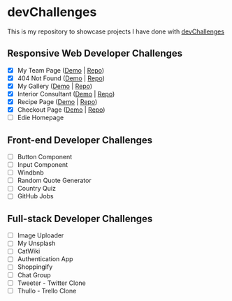 # devChallenges

This is my repository to showcase projects I have done with [devChallenges](https://devchallenges.io/)

## Responsive Web Developer Challenges
- [x] My Team Page ([Demo](https://awkcodergirl.github.io/devChallenges/myOfficePage/) | [Repo](https://github.com/awkcodergirl/devChallenges/tree/main/myOfficePage))
- [x] 404 Not Found ([Demo](https://awkcodergirl.github.io/devChallenges/404NotFound/) | [Repo](https://github.com/awkcodergirl/devChallenges/tree/main/404NotFound))
- [x] My Gallery ([Demo](https://awkcodergirl.github.io/devChallenges/My-Gallery/) | [Repo](https://github.com/awkcodergirl/devChallenges/tree/main/My-Gallery))
- [x] Interior Consultant ([Demo](https://awkcodergirl.github.io/devChallenges/Interior-Consultant/) | [Repo](https://github.com/awkcodergirl/devChallenges/tree/main/Interior-Consultant))
- [x] Recipe Page ([Demo](https://awkcodergirl.github.io/devChallenges/Recipe-Page/) | [Repo](https://github.com/awkcodergirl/devChallenges/tree/main/Recipe-Page))
- [x] Checkout Page ([Demo](https://awkcodergirl.github.io/devChallenges/Checkout-Page/) | [Repo](https://github.com/awkcodergirl/devChallenges/tree/main/Checkout-Page))
- [ ] Edie Homepage

## Front-end Developer Challenges
- [ ] Button Component
- [ ] Input Component
- [ ] Windbnb
- [ ] Random Quote Generator
- [ ] Country Quiz
- [ ] GitHub Jobs

## Full-stack Developer Challenges
- [ ] Image Uploader
- [ ] My Unsplash
- [ ] CatWiki
- [ ] Authentication App
- [ ] Shoppingify
- [ ] Chat Group
- [ ] Tweeter - Twitter Clone
- [ ] Thullo - Trello Clone
